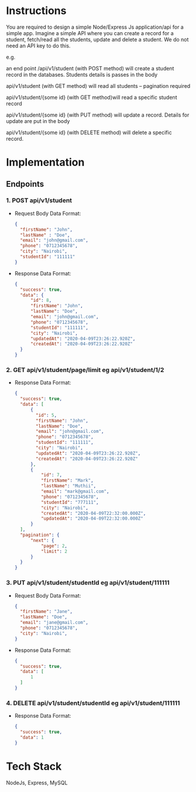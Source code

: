 # Instructions

You are required to design a simple Node/Express Js application/api for a simple app.
Imagine a simple API where you can create a record for a student, fetch/read all the students,
update and delete a student. We do not need an API key to do this.

e.g.

an end point /api/v1/student (with POST method) will create a student record in the databases.
Students details is passes in the body

api/v1/student (with GET method) will read all students – pagination required

api/v1/student/{some id} (with GET method)will read a specific student record

api/v1/student/{some id} (with PUT method) will update a record. Details for update are put in the
body

api/v1/student/{some id} (with DELETE method) will delete a specific record.

# Implementation

## Endpoints

### 1. POST api/v1/student

- Request Body Data Format:

  ```JSON
  {
    "firstName": "John",
    "lastName" : "Doe",
    "email": "john@gmail.com",
    "phone": "0712345678",
    "city": "Nairobi",
    "studentId": "111111"
  }
  ```

- Response Data Format:
  ```JSON
  {
    "success": true,
    "data": {
        "id": 8,
        "firstName": "John",
        "lastName": "Doe",
        "email": "john@gmail.com",
        "phone": "0712345678",
        "studentId": "111111",
        "city": "Nairobi",
        "updatedAt": "2020-04-09T23:26:22.920Z",
        "createdAt": "2020-04-09T23:26:22.920Z"
    }
  }
  ```

### 2. GET api/v1/student/page/limit eg api/v1/student/1/2

- Response Data Format:
  ```JSON
  {
    "success": true,
    "data": [
        {
          "id": 5,
          "firstName": "John",
          "lastName": "Doe",
          "email": "john@gmail.com",
          "phone": "0712345678",
          "studentId": "111111",
          "city": "Nairobi",
          "updatedAt": "2020-04-09T23:26:22.920Z",
          "createdAt": "2020-04-09T23:26:22.920Z"
        },
        {
            "id": 7,
            "firstName": "Mark",
            "lastName": "Muthii",
            "email": "mark@gmail.com",
            "phone": "0712345678",
            "studentId": "777111",
            "city": "Nairobi",
            "createdAt": "2020-04-09T22:32:00.000Z",
            "updatedAt": "2020-04-09T22:32:00.000Z"
        }
    ],
    "pagination": {
        "next": {
            "page": 2,
            "limit": 2
        }
    }
  }
  ```

### 3. PUT api/v1/student/studentId eg api/v1/student/111111

- Request Body Data Format:

  ```JSON
  {
    "firstName": "Jane",
    "lastName": "Doe",
    "email": "jane@gmail.com",
    "phone": "0712345678",
    "city": "Nairobi",
  }
  ```

- Response Data Format:
  ```JSON
  {
    "success": true,
    "data": [
        1
    ]
  }
  ```

### 4. DELETE api/v1/student/studentId eg api/v1/student/111111

- Response Data Format:
  ```JSON
  {
    "success": true,
    "data": 1
  }
  ```

# Tech Stack

NodeJs, Express, MySQL
